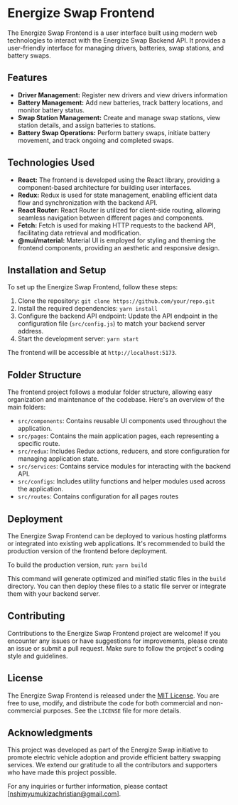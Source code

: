 
# Energize Swap Frontend

The Energize Swap Frontend is a user interface built using modern web technologies to interact with the Energize Swap Backend API. It provides a user-friendly interface for managing drivers, batteries, swap stations, and battery swaps.

## Features

- **Driver Management:** Register new drivers and view drivers information
- **Battery Management:** Add new batteries, track battery locations, and monitor battery status.
- **Swap Station Management:** Create and manage swap stations, view station details, and assign batteries to stations.
- **Battery Swap Operations:** Perform battery swaps, initiate battery movement, and track ongoing and completed swaps.

## Technologies Used

- **React:** The frontend is developed using the React library, providing a component-based architecture for building user interfaces.
- **Redux:** Redux is used for state management, enabling efficient data flow and synchronization with the backend API.
- **React Router:** React Router is utilized for client-side routing, allowing seamless navigation between different pages and components.
- **Fetch:** Fetch is used for making HTTP requests to the backend API, facilitating data retrieval and modification.
- **@mui/material:** Material UI is employed for styling and theming the frontend components, providing an aesthetic and responsive design.

## Installation and Setup

To set up the Energize Swap Frontend, follow these steps:

1. Clone the repository: `git clone https://github.com/your/repo.git`
2. Install the required dependencies: `yarn install`
3. Configure the backend API endpoint: Update the API endpoint in the configuration file (`src/config.js`) to match your backend server address.
4. Start the development server: `yarn start`

The frontend will be accessible at `http://localhost:5173`.

## Folder Structure

The frontend project follows a modular folder structure, allowing easy organization and maintenance of the codebase. Here's an overview of the main folders:

- `src/components`: Contains reusable UI components used throughout the application.
- `src/pages`: Contains the main application pages, each representing a specific route.
- `src/redux`: Includes Redux actions, reducers, and store configuration for managing application state.
- `src/services`: Contains service modules for interacting with the backend API.
- `src/configs`: Includes utility functions and helper modules used across the application.
- `src/routes`: Contains configuration for all pages routes

## Deployment

The Energize Swap Frontend can be deployed to various hosting platforms or integrated into existing web applications. It's recommended to build the production version of the frontend before deployment.

To build the production version, run: `yarn build`

This command will generate optimized and minified static files in the `build` directory. You can then deploy these files to a static file server or integrate them with your backend server.

## Contributing

Contributions to the Energize Swap Frontend project are welcome! If you encounter any issues or have suggestions for improvements, please create an issue or submit a pull request. Make sure to follow the project's coding style and guidelines.

## License

The Energize Swap Frontend is released under the [MIT License](https://opensource.org/licenses/MIT). You are free to use, modify, and distribute the code for both commercial and non-commercial purposes. See the `LICENSE` file for more details.

## Acknowledgments

This project was developed as part of the Energize Swap initiative to promote electric vehicle adoption and provide efficient battery swapping services. We extend our gratitude to all the contributors and supporters who have made this project possible.

For any inquiries or further information, please contact [nshimyumukizachristian@gmail.com].
